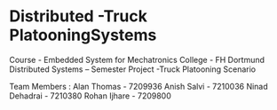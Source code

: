 # Distributed -Truck PlatooningSystems
Course              - Embedded System for Mechatronics
College             - FH Dortmund
Distributed Systems – Semester Project -Truck Platooning Scenario

Team Members : 
Alan Thomas         - 7209936
Anish Salvi         - 7210036
Ninad Dehadrai      - 7210380
Rohan Ijhare        - 7209800
